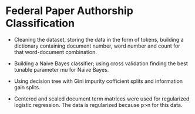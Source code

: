# Federal Paper Authorship Classification

* Cleaning the dataset, storing the data in the form of tokens, building a dictionary containing document number, word number and count for that word-document combination.

* Building a Naive Bayes classifier; using cross validation finding the best tunable parameter mu for Naive Bayes.

* Using decision tree with Gini impurity cofficient splits and information gain splits.  

* Centered and scaled document term matrices were used for regularized logistic regression. The data is regularized because p>n for this data.

